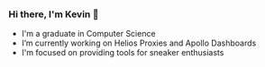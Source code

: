### Hi there, I'm Kevin 👋


- I'm a graduate in Computer Science
-  I’m currently working on Helios Proxies and Apollo Dashboards
-  I'm focused on providing tools for sneaker enthusiasts


<!--
**kgonzale/kgonzale** is a ✨ _special_ ✨ repository because its `README.md` (this file) appears on your GitHub profile.

Here are some ideas to get you started:

🔭 I’m currently working on Helios Proxies and Apollo Dashboards
- 🌱 I’m currently learning ...
- 👯 I’m looking to collaborate on ...
- 🤔 I’m looking for help with ...
- 💬 Ask me about ...
- 📫 How to reach me: ...
- 😄 Pronouns: ...
- ⚡ Fun fact: ...
-->
